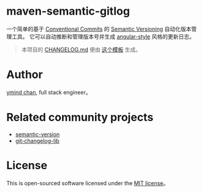 # maven-semantic-gitlog

一个简单的基于 [Conventional Commits](https://conventionalcommits.org) 的 [Semantic Versioning](https://semver.org/) 自动化版本管理工具。
它可以自动推断和管理版本号并生成 [angular-style](https://github.com/angular/angular/blob/master/CONTRIBUTING.md) 风格的更新日志。

> 本项目的 [CHANGELOG.md](https://github.com/ymind/maven-semantic-gitlog/blob/master/CHANGELOG.md) 便由 [这个模板](https://github.com/ymind/maven-semantic-gitlog/blob/master/config/gitlog/CHANGELOG.md.mustache) 生成。

# Author

[ymind chan](https://github.com/ymind), full stack engineer。

# Related community projects

* [semantic-version](https://github.com/skuzzle/semantic-version)
* [git-changelog-lib](https://github.com/tomasbjerre/git-changelog-lib)

# License

This is open-sourced software licensed under the [MIT license](https://opensource.org/licenses/MIT)。
